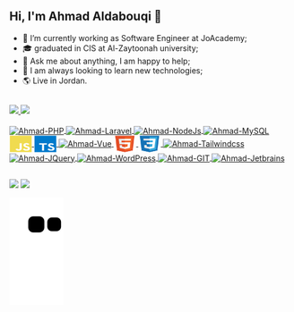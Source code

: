 ## Hi, I'm Ahmad Aldabouqi 👋
- 💼 I’m currently working as Software Engineer at JoAcademy;
- 🎓 graduated in CIS at Al-Zaytoonah university;
- 💬 Ask me about anything, I am happy to help;
- 🔧 I am always looking to learn new technologies;
- 🌎 Live in Jordan.
##
<div>
  <a href="https://github.com/ahmadaldabouqii">
  <img height="180em" src="https://github-readme-stats.vercel.app/api?username=ahmadaldabouqii&show_icons=true&theme=dracula&include_all_commits=true&count_private=true" />
  <img height="180em" src="https://github-readme-stats.vercel.app/api/top-langs/?username=ahmadaldabouqii&layout=compact&langs_count=7&theme=dracula" />
</div>

<div style="display: inline_block"><br>
  <img align="center" alt="Ahmad-PHP" height="40" width="40" src="https://cdn.jsdelivr.net/gh/devicons/devicon/icons/php/php-original.svg" />          
  <img align="center" alt="Ahmad-Laravel" height="30" width="40" src="https://cdn.jsdelivr.net/gh/devicons/devicon/icons/laravel/laravel-plain.svg" />   
  <img align="center" alt="Ahmad-NodeJs" height="30" width="40" src="https://cdn.jsdelivr.net/gh/devicons/devicon/icons/nodejs/nodejs-original.svg" />  
  <img align="center" alt="Ahmad-MySQL" height="50" width="50" src="https://cdn.jsdelivr.net/gh/devicons/devicon/icons/mysql/mysql-original-wordmark.svg" />       
  <img align="center" alt="Ahmad-Js" height="30" width="40" src="https://raw.githubusercontent.com/devicons/devicon/master/icons/javascript/javascript-plain.svg">
  <img align="center" alt="Ahmad-Ts" height="30" width="40" src="https://raw.githubusercontent.com/devicons/devicon/master/icons/typescript/typescript-plain.svg">
  <img align="center" alt="Ahmad-Vue" height="30" width="40" src="https://cdn.jsdelivr.net/gh/devicons/devicon/icons/vuejs/vuejs-original.svg">
  <img align="center" alt="Ahmad-HTML" height="30" width="40" src="https://raw.githubusercontent.com/devicons/devicon/master/icons/html5/html5-original.svg">
  <img align="center" alt="Ahmad-CSS" height="30" width="40" src="https://raw.githubusercontent.com/devicons/devicon/master/icons/css3/css3-original.svg">
  <img align="center" alt="Ahmad-Tailwindcss" height="30" width="40" src="https://cdn.jsdelivr.net/gh/devicons/devicon/icons/tailwindcss/tailwindcss-plain.svg">
  <img align="center" alt="Ahmad-JQuery" height="30" width="40" src="https://cdn.jsdelivr.net/gh/devicons/devicon/icons/jquery/jquery-plain.svg">
  <img align="center" alt="Ahmad-WordPress" height="30" width="40" src="https://cdn.jsdelivr.net/gh/devicons/devicon/icons/wordpress/wordpress-plain.svg">
  <img align="center" alt="Ahmad-GIT" height="30" width="40" src="https://cdn.jsdelivr.net/gh/devicons/devicon/icons/git/git-original.svg">
  <img align="center" alt="Ahmad-Jetbrains" height="40" width="40" src="https://cdn.jsdelivr.net/gh/devicons/devicon/icons/jetbrains/jetbrains-original.svg">
</div>

##
<div>
  <a href = "mailto:aldabouqiahmad@gmail.com"><img src="https://img.shields.io/badge/Gmail-D14836?style=for-the-badge&logo=gmail&logoColor=white"></a>
  <a href="https://www.linkedin.com/in/ahmad-aldabouqi" target="_blank"><img src="https://img.shields.io/badge/-LinkedIn-%230077B5?style=for-the-badge&logo=linkedin&logoColor=white" target="_blank"></a> 

![Snake animation](https://raw.githubusercontent.com/muhiqsimui/muhiqsimui/output/github-contribution-grid-snake.svg)
</div>
